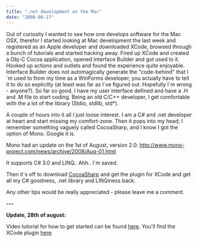 ```yaml
---
title: ".net development on the Mac"
date: "2008-08-17"
---
```


Out of curiosity I wanted to see how one develops software for the Mac OSX, therefor I started looking at Mac development the last week and registered as an Apple developer and downloaded XCode, browsed through a bunch of tutorials and started hacking away. Fired up XCode and created a Obj-C Cocoa application, opened Interface Builder and got used to it. Hooked up actions and outlets and found the experience quite enjoyable. Interface Builder does not automagically generate the "code-behind" that I´m used to from my time as a WinForms developer, you actually have to tell it to do so explicitly (at least was far as I´ve figured out. Hopefully I´m wrong - anyone?). So far so good. I have my user interface defined and have a .H and .M file to start coding. Being an old C/C++ developer, I get comfortable with the a lot of the library (Stdio, stdlib, std\*).

  

A couple of hours into it all I just loose interest. I am a C# and .net developer at heart and start missing my comfort-zone. Then it pops into my head; I remember something vaguely called CocoaSharp, and I know I got the option of Mono. Google it is.

  

Mono had an update on the 1st of August, version 2.0: http://www.mono-project.com/news/archive/2008/Aug-01.html

  

It supports C# 3.0 and LINQ.. Ahh.. I´m saved.

  

Then it´s off to download [CocoaSharp](http://www.cocoa-sharp.com/) and get the plugin for XCode and get all my C# goodness, .net library and LINQiness back.

Any other tips would be really appreciated - please leave me a comment.

**\---**

**Update, 28th of august:**

Video tutorial for how to get started can be found [here](http://groups.google.com/group/cocoa-sharp-dev/web/video-tutorial---lettercounter). You'll find the XCode plugin [here](http://www.mono-project.com/CSharpPlugin).
